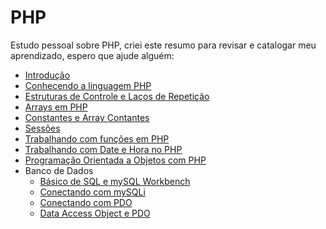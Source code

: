 # PHP

Estudo pessoal sobre PHP, criei este resumo para revisar e catalogar meu aprendizado, espero que ajude alguém:

- [Introdução](001-introducao/README.md)
- [Conhecendo a linguagem PHP](002-conhecendo-a-linguagem-php/README.md)
- [Estruturas de Controle e Laços de Repetição](003-estruturas-de-controle-e-lacos-de-repeticao/README.md)
- [Arrays em PHP](004-arrays-em-php/README.md)
- [Constantes e Array Contantes](005-constantes-e-array-constantes/README.md)
- [Sessões](006-sessoes/README.md)
- [Trabalhando com funções em PHP](007-trabalhando-com-funcoes-em-php/README.md)
- [Trabalhando com Date e Hora no PHP](008-trabalhando-com-date-e-hora-no-php/README.md)
- [Programação Orientada a Objetos com PHP](009-programacao-orientada-a-objetos/README.md)
- Banco de Dados
    - [Básico de SQL e mySQL Workbench](010-banco-de-dados-basico-de-sql-e-mysqlworkbench/README.md)
    - [Conectando com mySQLi](011-banco-de-dados-mysqli-e-php/README.md)
    - [Conectando com PDO](012-banco-de-dados-pdo/README.md)
    - [Data Access Object e PDO](013-banco-de-dados-dao-e-pdo/README.md)
